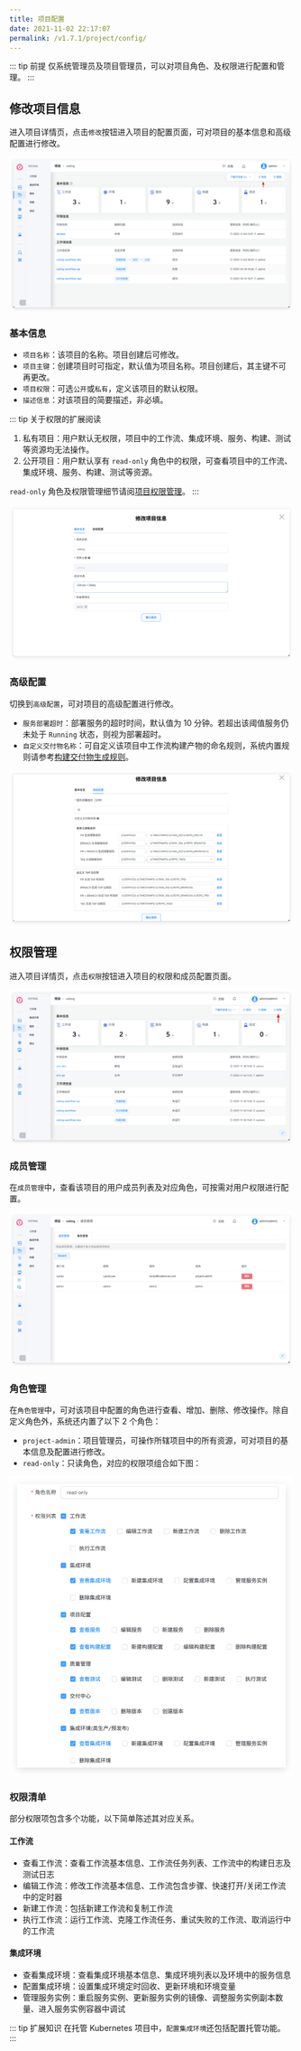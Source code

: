 ```yaml
---
title: 项目配置
date: 2021-11-02 22:17:07
permalink: /v1.7.1/project/config/
---
```


::: tip 前提
仅系统管理员及项目管理员，可以对项目角色、及权限进行配置和管理。
:::

## 修改项目信息

进入项目详情页，点击`修改`按钮进入项目的配置页面，可对项目的基本信息和高级配置进行修改。

![查看项目配置](./_images/update_project_entry.png)

### 基本信息

- `项目名称`：该项目的名称。项目创建后可修改。
- `项目主键`：创建项目时可指定，默认值为项目名称。项目创建后，其主键不可再更改。
- `项目权限`：可选`公开`或`私有`，定义该项目的默认权限。
- `描述信息`：对该项目的简要描述，非必填。

::: tip 关于权限的扩展阅读
1. 私有项目：用户默认无权限，项目中的工作流、集成环境、服务、构建、测试等资源均无法操作。
2. 公开项目：用户默认享有 `read-only` 角色中的权限，可查看项目中的工作流、集成环境、服务、构建、测试等资源。

`read-only` 角色及权限管理细节请阅[项目权限管理](/v1.7.1/project/config/#权限管理)。
:::

![查看项目基本信息](./_images/project_basic_info.png)

### 高级配置

切换到`高级配置`，可对项目的高级配置进行修改。

- `服务部署超时`：部署服务的超时时间，默认值为 10 分钟。若超出该阈值服务仍未处于 `Running` 状态，则视为部署超时。
- `自定义交付物名称`：可自定义该项目中工作流构建产物的命名规则，系统内置规则请参考[构建交付物生成规则](/v1.7.1/project/build/#构建交付物生成规则)。

![查看项目基本信息](./_images/project_advanced_config.png)

## 权限管理

进入项目详情页，点击`权限`按钮进入项目的权限和成员配置页面。

![进入项目权限配置](./_images/show_project_role_binding_config.png)

### 成员管理

在`成员管理`中，查看该项目的用户成员列表及对应角色，可按需对用户权限进行配置。

![查看项目成员列表](./_images/project_member_list.png)

### 角色管理

在`角色管理`中，可对该项目中配置的角色进行查看、增加、删除、修改操作。除自定义角色外，系统还内置了以下 2 个角色：

- `project-admin`：项目管理员，可操作所辖项目中的所有资源，可对项目的基本信息及配置进行修改。
- `read-only`：只读角色，对应的权限项组合如下图：

![查看 read-only 权限](./_images/read_only_permission.png)

### 权限清单
部分权限项包含多个功能，以下简单陈述其对应关系。

#### 工作流
- 查看工作流：查看工作流基本信息、工作流任务列表、工作流中的构建日志及测试日志
- 编辑工作流：修改工作流基本信息、工作流包含步骤、快速打开/关闭工作流中的定时器
- 新建工作流：包括新建工作流和复制工作流
- 执行工作流：运行工作流、克隆工作流任务、重试失败的工作流、取消运行中的工作流

#### 集成环境
- 查看集成环境：查看集成环境基本信息、集成环境列表以及环境中的服务信息
- 配置集成环境：设置集成环境定时回收、更新环境和环境变量
- 管理服务实例：重启服务实例、更新服务实例的镜像、调整服务实例副本数量、进入服务实例容器中调试

::: tip 扩展知识
在托管 Kubernetes 项目中，`配置集成环境`还包括配置托管功能。
:::
